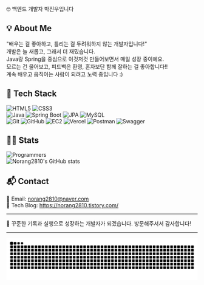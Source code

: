 🤓 백엔드 개발자 박진우입니다

## 💡 About Me
"배우는 걸 좋아하고, 틀리는 걸 두려워하지 않는 개발자입니다!"  
개발은 늘 새롭고, 그래서 더 재밌습니다.  
Java랑 Spring을 중심으로 이것저것 만들어보면서 매일 성장 중이에요.  
모르는 건 물어보고, 피드백은 환영, 혼자보단 함께 잘하는 걸 좋아합니다!!  
계속 배우고 움직이는 사람이 되려고 노력 중입니다 :)


## 📌 Tech Stack
![HTML5](https://img.shields.io/badge/HTML5-E34F26?style=flat&logo=html5&logoColor=white)
![CSS3](https://img.shields.io/badge/CSS3-1572B6?style=flat&logo=css3&logoColor=white)  
![Java](https://img.shields.io/badge/Java-007396?style=flat&logo=Java&logoColor=white)
![Spring Boot](https://img.shields.io/badge/SpringBoot-6DB33F?style=flat&logo=SpringBoot&logoColor=white)
![JPA](https://img.shields.io/badge/JPA-FF6F61?style=flat&logo=Hibernate&logoColor=white)
![MySQL](https://img.shields.io/badge/MySQL-4479A1?style=flat&logo=MySQL&logoColor=white)  
![Git](https://img.shields.io/badge/Git-F05032?style=flat&logo=Git&logoColor=white)
![GitHub](https://img.shields.io/badge/GitHub-181717?style=flat&logo=GitHub&logoColor=white)
![EC2](https://img.shields.io/badge/AWS_EC2-FF9900?style=flat&logo=amazon-ec2&logoColor=white)
![Vercel](https://img.shields.io/badge/Vercel-000000?style=flat&logo=vercel&logoColor=white)
![Postman](https://img.shields.io/badge/Postman-FF6C37?style=flat&logo=Postman&logoColor=white)
![Swagger](https://img.shields.io/badge/Swagger-85EA2D?style=flat&logo=Swagger&logoColor=black)





## 🧑‍💻 Stats
![Programmers](https://img.shields.io/badge/프로그래머스-0052CC?style=flat&logo=codeforces&logoColor=white)  
![Norang2810's GitHub stats](https://github-readme-stats.vercel.app/api?username=Norang2810&show_icons=true&theme=tokyonight)

## 📬 Contact
📧 Email: norang2810@naver.com  
📘 Tech Blog: https://norang2810.tistory.com/  

---

🎯 꾸준한 기록과 실행으로 성장하는 개발자가 되겠습니다. 방문해주셔서 감사합니다!

---

![snake gif](https://github.com/Norang2810/Norang2810/blob/output/github-snake.svg)

